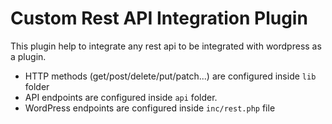 # Custom Rest API Integration Plugin
This plugin help to integrate any rest api to be integrated with wordpress as a plugin.
<br>
* HTTP methods (get/post/delete/put/patch...) are configured inside `lib` folder
* API endpoints are configured inside `api` folder.
* WordPress endpoints are configured inside `inc/rest.php` file
